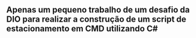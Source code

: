 ## Apenas um pequeno trabalho de um desafio da DIO para realizar a construção de um script de estacionamento em CMD utilizando C#
